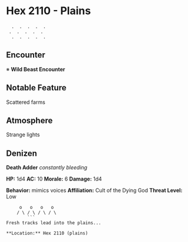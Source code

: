 # Hex 2110 - Plains
```
  .  .  .  .  .
 .  .  .  .  .
  .  .  .  .  .
```

## Encounter

※ **Wild Beast Encounter**

## Notable Feature

Scattered farms

## Atmosphere

Strange lights

## Denizen

**Death Adder**
*constantly bleeding*

**HP:** 1d4 **AC:** 10 **Morale:** 6
**Damage:** 1d4

**Behavior:** mimics voices
**Affiliation:** Cult of the Dying God
**Threat Level:** Low

```
     o   o   o   o
    / \ / \ / \ / \
        ```
Fresh tracks lead into the plains...

**Location:** Hex 2110 (plains)
